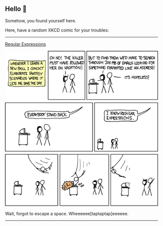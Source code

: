 ## Hello 👀

Somehow, you found yourself here.

Here, have a random XKCD comic for your troubles:

-----------------------------------

[Regular Expressions](https://xkcd.com/208)

![Regular Expressions](./random_comic.png)

Wait, forgot to escape a space.  Wheeeeee[taptaptap]eeeeee.

-----------------------------------